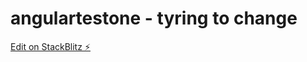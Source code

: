 # angulartestone - tyring to change

[Edit on StackBlitz ⚡️](https://stackblitz.com/edit/angulartestone)
